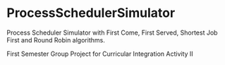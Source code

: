 # ProcessSchedulerSimulator
Process Scheduler Simulator with First Come, First Served, Shortest Job First and Round Robin algorithms.

First Semester Group Project for Curricular Integration Activity II
